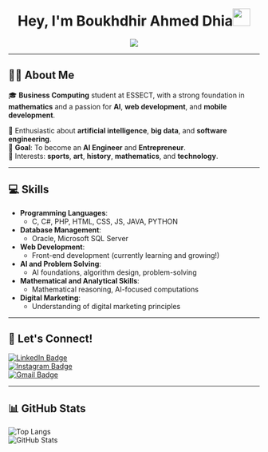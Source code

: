 <h1 align="center"><b>Hey, I'm Boukhdhir Ahmed Dhia</b><img src="https://media.giphy.com/media/hvRJCLFzcasrR4ia7z/giphy.gif" width="35"></h1>
<p align="center">
  <a href="https://github.com/DenverCoder1/readme-typing-svg"><img src="https://readme-typing-svg.herokuapp.com?font=Time+New+Roman&color=cyan&size=25&center=true&vCenter=true&width=600&height=100&lines=Welcome!+I'm+Boukhdhir+Ahmed+Dhia;Business+Computing+Student;Aspiring+AI+Engineer;Web+and+Mobile+Developer;Always+Learning+New+Things..<3"></a>
</p>

---

<!-- About me -->
## 👨‍💻 About Me
🎓 **Business Computing** student at ESSECT, with a strong foundation in **mathematics** and a passion for **AI**, **web development**, and **mobile development**.  

🚀 Enthusiastic about **artificial intelligence**, **big data**, and **software engineering**.  
🎯 **Goal**: To become an **AI Engineer** and **Entrepreneur**.  
🎨 Interests: **sports**, **art**, **history**, **mathematics**, and **technology**.  

---

## 💻 Skills
- **Programming Languages**:  
  - C, C#, PHP, HTML, CSS, JS, JAVA, PYTHON
- **Database Management**:  
  - Oracle, Microsoft SQL Server  
- **Web Development**:  
  - Front-end development (currently learning and growing!)  
- **AI and Problem Solving**:  
  - AI foundations, algorithm design, problem-solving  
- **Mathematical and Analytical Skills**:  
  - Mathematical reasoning, AI-focused computations  
- **Digital Marketing**:  
  - Understanding of digital marketing principles  

---

## 🌟 Let's Connect!
[![LinkedIn Badge](https://img.shields.io/badge/-Boukhdhir%20Ahmed%20Dhia-0e76a8?style=flat&labelColor=0e76a8&logo=linkedin&logoColor=white)](https://www.linkedin.com/in/boukhdhirahmeddhia/)  
[![Instagram Badge](https://img.shields.io/badge/-@dhiee_bk-e84393?style=flat&labelColor=e84393&logo=instagram&logoColor=white)](https://www.instagram.com/dhiee_bk/)  
[![Gmail Badge](https://img.shields.io/badge/-boukhdhirdhia@gmail.com-c0392b?style=flat&labelColor=c0392b&logo=gmail&logoColor=white)](mailto:boukhdhirdhia@gmail.com)  

---

## 📊 GitHub Stats
![Top Langs](https://github-readme-stats.vercel.app/api/top-langs/?username=dhimooTn&layout=compact&theme=algolia)  
![GitHub Stats](https://github-readme-stats.vercel.app/api?username=dhimooTn&show_icons=true&theme=algolia)


